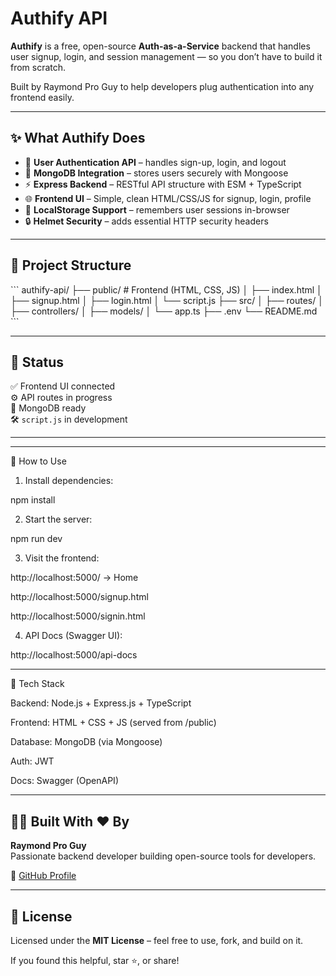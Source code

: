 # Authify API

**Authify** is a free, open-source **Auth-as-a-Service** backend that handles user signup, login, and session management — so you don’t have to build it from scratch.

Built by Raymond Pro Guy to help developers plug authentication into any frontend easily.

---

## ✨ What Authify Does

- 🔐 **User Authentication API** – handles sign-up, login, and logout
- 💾 **MongoDB Integration** – stores users securely with Mongoose
- ⚡ **Express Backend** – RESTful API structure with ESM + TypeScript
- 🌐 **Frontend UI** – Simple, clean HTML/CSS/JS for signup, login, profile
- 🧠 **LocalStorage Support** – remembers user sessions in-browser
- 🔒 **Helmet Security** – adds essential HTTP security headers

---

## 📂 Project Structure

\`\`\`
authify-api/
├── public/             # Frontend (HTML, CSS, JS)
│   ├── index.html
│   ├── signup.html
│   ├── login.html
│   └── script.js
├── src/
│   ├── routes/
│   ├── controllers/
│   ├── models/
│   └── app.ts
├── .env
└── README.md
\`\`\`

---

## 🧪 Status

✅ Frontend UI connected  
⚙️ API routes in progress  
🧠 MongoDB ready  
🛠️ `script.js` in development

---

---

🔗 How to Use

1. Install dependencies:

npm install


2. Start the server:

npm run dev


3. Visit the frontend:

http://localhost:5000/ → Home

http://localhost:5000/signup.html

http://localhost:5000/signin.html



4. API Docs (Swagger UI):

http://localhost:5000/api-docs

---

🧪 Tech Stack

Backend: Node.js + Express.js + TypeScript

Frontend: HTML + CSS + JS (served from /public)

Database: MongoDB (via Mongoose)

Auth: JWT

Docs: Swagger (OpenAPI)

---

## 🧑‍💻 Built With ❤️ By

**Raymond Pro Guy**  
Passionate backend developer building open-source tools for developers.

🔗 [GitHub Profile](https://github.com/raymondproguy25)

---

## 📄 License

Licensed under the **MIT License** – feel free to use, fork, and build on it.

If you found this helpful, star ⭐, or share!
